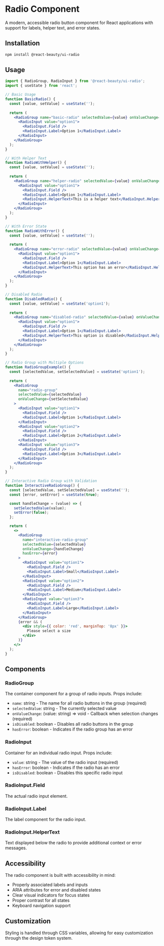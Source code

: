 # Radio Component

A modern, accessible radio button component for React applications with support for labels, helper text, and error states.

## Installation

```bash
npm install @react-beauty/ui-radio
```

## Usage

```jsx
import { RadioGroup, RadioInput } from '@react-beauty/ui-radio';
import { useState } from 'react';

// Basic Usage
function BasicRadio() {
  const [value, setValue] = useState('');
  
  return (
    <RadioGroup name="basic-radio" selectedValue={value} onValueChange={setValue}>
      <RadioInput value="option1">
        <RadioInput.Field />
        <RadioInput.Label>Option 1</RadioInput.Label>
      </RadioInput>
    </RadioGroup>
  );
}

// With Helper Text
function RadioWithHelper() {
  const [value, setValue] = useState('');
  
  return (
    <RadioGroup name="helper-radio" selectedValue={value} onValueChange={setValue}>
      <RadioInput value="option1">
        <RadioInput.Field />
        <RadioInput.Label>Option 1</RadioInput.Label>
        <RadioInput.HelperText>This is a helper text</RadioInput.HelperText>
      </RadioInput>
    </RadioGroup>
  );
}

// With Error State
function RadioWithError() {
  const [value, setValue] = useState('');
  
  return (
    <RadioGroup name="error-radio" selectedValue={value} onValueChange={setValue} hasError>
      <RadioInput value="option1">
        <RadioInput.Field />
        <RadioInput.Label>Option 1</RadioInput.Label>
        <RadioInput.HelperText>This option has an error</RadioInput.HelperText>
      </RadioInput>
    </RadioGroup>
  );
}

// Disabled Radio
function DisabledRadio() {
  const [value, setValue] = useState('option1');
  
  return (
    <RadioGroup name="disabled-radio" selectedValue={value} onValueChange={setValue} isDisabled>
      <RadioInput value="option1">
        <RadioInput.Field />
        <RadioInput.Label>Option 1</RadioInput.Label>
        <RadioInput.HelperText>This option is disabled</RadioInput.HelperText>
      </RadioInput>
    </RadioGroup>
  );
}

// Radio Group with Multiple Options
function RadioGroupExample() {
  const [selectedValue, setSelectedValue] = useState('option1');
  
  return (
    <RadioGroup 
      name="radio-group" 
      selectedValue={selectedValue} 
      onValueChange={setSelectedValue}
    >
      <RadioInput value="option1">
        <RadioInput.Field />
        <RadioInput.Label>Option 1</RadioInput.Label>
      </RadioInput>
      <RadioInput value="option2">
        <RadioInput.Field />
        <RadioInput.Label>Option 2</RadioInput.Label>
      </RadioInput>
      <RadioInput value="option3">
        <RadioInput.Field />
        <RadioInput.Label>Option 3</RadioInput.Label>
      </RadioInput>
    </RadioGroup>
  );
}

// Interactive Radio Group with Validation
function InteractiveRadioGroup() {
  const [selectedValue, setSelectedValue] = useState('');
  const [error, setError] = useState(true);

  const handleChange = (value) => {
    setSelectedValue(value);
    setError(false);
  };

  return (
    <>
      <RadioGroup 
        name="interactive-radio-group" 
        selectedValue={selectedValue} 
        onValueChange={handleChange}
        hasError={error}
      >
        <RadioInput value="option1">
          <RadioInput.Field />
          <RadioInput.Label>Small</RadioInput.Label>
        </RadioInput>
        <RadioInput value="option2">
          <RadioInput.Field />
          <RadioInput.Label>Medium</RadioInput.Label>
        </RadioInput>
        <RadioInput value="option3">
          <RadioInput.Field />
          <RadioInput.Label>Large</RadioInput.Label>
        </RadioInput>
      </RadioGroup>
      {error && (
        <div style={{ color: 'red', marginTop: '8px' }}>
          Please select a size
        </div>
      )}
    </>
  );
}
```

## Components

### RadioGroup

The container component for a group of radio inputs. Props include:
- `name`: string - The name for all radio buttons in the group (required)
- `selectedValue`: string - The currently selected value
- `onValueChange`: (value: string) => void - Callback when selection changes (required)
- `isDisabled`: boolean - Disables all radio buttons in the group
- `hasError`: boolean - Indicates if the radio group has an error

### RadioInput

Container for an individual radio input. Props include:
- `value`: string - The value of the radio input (required)
- `hasError`: boolean - Indicates if the radio has an error
- `isDisabled`: boolean - Disables this specific radio input

### RadioInput.Field

The actual radio input element.

### RadioInput.Label

The label component for the radio input.

### RadioInput.HelperText

Text displayed below the radio to provide additional context or error messages.

## Accessibility

The radio component is built with accessibility in mind:
- Properly associated labels and inputs
- ARIA attributes for error and disabled states
- Clear visual indicators for focus states
- Proper contrast for all states
- Keyboard navigation support

## Customization

Styling is handled through CSS variables, allowing for easy customization through the design token system.